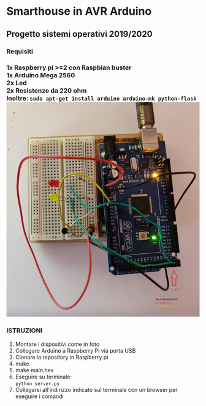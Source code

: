 <h1>Smarthouse in AVR Arduino</h1>
<h2>Progetto sistemi operativi 2019/2020</h2>
<h3>Requisiti<h3>
1x Raspberry pi >=2 con Raspbian buster</br>
1x Arduino Mega 2560</br>
2x Led</br>
2x Resistenze da 220 ohm</br>
Inoltre:
<code>sudo apt-get install arduino arduino-mk python-flask</code>

<img src="static/Arduino.jpg" title="Arduino Mega 2560">

<h3>ISTRUZIONI</h3>
<ol>
<li>Montare i dispositivi come in foto</li>
<li>Collegare Arduino a Raspberry Pi via porta USB</li>
<li>Clonare la repository in Raspberry pi</li>
<li>make</li>
<li>make main.hex</li>
<li>Eseguire su terminale:</br>
<code>python server.py</code>
</li>
<li>Collegarsi all'indirizzo indicato sul terminale con un browser per eseguire i comandi</li>
</ol>
